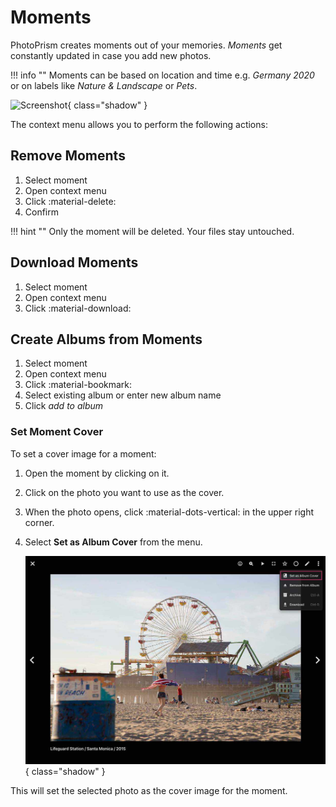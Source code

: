 # Moments #

PhotoPrism creates moments out of your memories. 
*Moments* get constantly updated in case you add new photos.

!!! info ""
    Moments can be based on location and time e.g. *Germany 2020* or on labels like *Nature & Landscape* or *Pets*.

![Screenshot](img/moments-2503.jpg){ class="shadow" }

The context menu allows you to perform the following actions:

## Remove Moments ##
1. Select moment
2. Open context menu
3. Click :material-delete:
4. Confirm

!!! hint ""
    Only the moment will be deleted. Your files stay untouched.

## Download Moments ##
1. Select moment
2. Open context menu
3. Click :material-download:

## Create Albums from Moments ##
1. Select moment
2. Open context menu
3. Click :material-bookmark:
4. Select existing album or enter new album name
5. Click *add to album*

### Set Moment Cover ###

To set a cover image for a moment:

1. Open the moment by clicking on it.
2. Click on the photo you want to use as the cover.
3. When the photo opens, click :material-dots-vertical: in the upper right corner.
4. Select **Set as Album Cover** from the menu.

    ![Screenshot](img/set-cover-2504.jpg){ class="shadow" }

This will set the selected photo as the cover image for the moment.